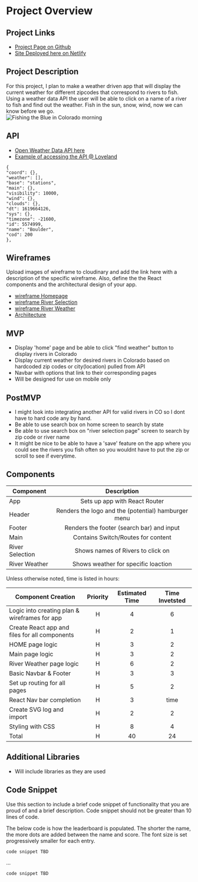 # Project Overview

## Project Links

- [Project Page on Github](https://github.com/Cody-Durham/project2-api-calls/blob/main/README.md)
- [Site Deployed here on Netlify](https://flamboyant-archimedes-058278.netlify.app)

## Project Description

For this project, I plan to make a weather driven app that will display the current weather for different zipcodes that correspond to rivers to fish. Using a weather data API the user will be able to click on a name of a river to fish and find out the weather. Fish in the sun, snow, wind, now we can know before we go. <br>
![Fishing the Blue in Colorado morning ](https://res.cloudinary.com/dhad6e9gj/image/upload/v1619666522/Project%202_API%20Calls/IMG_6573_b_ykghcx.jpg)

## API

- [Open Weather Data API here](https://openweathermap.org/current#name)
- [Example of accessing the API @ Loveland](http://api.openweathermap.org/data/2.5/weather?q=loveland&appid=aa935301c915ffe8a819f0d6177a4bf7)


```
{
"coord": {},
"weather": [],
"base": "stations",
"main": {},
"visibility": 10000,
"wind": {},
"clouds": {},
"dt": 1619664126,
"sys": {},
"timezone": -21600,
"id": 5574999,
"name": "Boulder",
"cod": 200
},
```


## Wireframes

Upload images of wireframe to cloudinary and add the link here with a description of the specific wireframe. Also, define the the React components and the architectural design of your app.

- [wireframe Homepage](https://res.cloudinary.com/dhad6e9gj/image/upload/v1619814221/Project%202_API%20Calls/Go_Fish_Wireframes-01_b4g4js.jpg)
- [wireframe River Selection](https://res.cloudinary.com/dhad6e9gj/image/upload/v1619814224/Project%202_API%20Calls/Go_Fish_Wireframes-03_w4lydi.jpg)
- [wireframe River Weather](https://res.cloudinary.com/dhad6e9gj/image/upload/v1619814225/Project%202_API%20Calls/Go_Fish_Wireframes-04_jsd6br.jpg)
- [Archiitecture](https://res.cloudinary.com/dhad6e9gj/image/upload/v1619814225/Project%202_API%20Calls/Go_Fish_Wireframes-05_yxlrea.jpg) 

## MVP
- Display 'home' page and be able to click "find weather" button to display rivers in Colorado
- Display current weather for desired rivers in Colorado based on hardcoded zip codes or city(location) pulled from API
- Navbar with options that link to their corresponding pages	
- Will be designed for use on mobile only

## PostMVP
- I might look into integrating another API for valid rivers in CO so I dont have to hard code any by hand. 
- Be able to use search box on home screen to search by state
- Be able to use search box on "river selection page" screen to search by zip code or river name
- It might be nice to be able to have a 'save' feature on the app where you could see the rivers you fish often so you wouldnt have to put the zip or scroll to see if everytime. 

## Components

| Component | Description | 
| --- | :---: |  
| App | Sets up app with React Router | 
| Header | Renders the logo and the (potential) hamburger menu | 
| Footer | Renders the footer (search bar) and input |
| Main | Contains Switch/Routes for content |
| River Selection | Shows names of Rivers to click on |
| River Weather | Shows weather for specific loaction |


Unless otherwise noted, time is listed in hours:

| Component Creation | Priority | Estimated Time | Time Invetsted |
| --- | :---: |  :---: | :---: |
| Logic into creating plan & wireframes for app | H | 4 | 6 |
| Create React app and files for all components | H | 2 | 1 |
| HOME page logic | H | 3 | 2 |
| Main page logic | H | 3 | 2 |
| River Weather page logic | H | 6 | 2 |
| Basic Navbar & Footer | H | 3 | 3 |
| Set up routing for all pages | H | 5 | 2 |
| React Nav bar completion | H | 3 | time |
| Create SVG log and import | H | 2 | 2 |
| Styling with CSS | H | 8 | 4 |
| Total | H | 40 | 24 |

## Additional Libraries
- Will include libraries as they are used

## Code Snippet

Use this section to include a brief code snippet of functionality that you are proud of and a brief description.  Code snippet should not be greater than 10 lines of code.

The below code is how the leaderboard is populated. The shorter the name, the more dots are added between the name and score. The font size is set progressively smaller for each entry.

```
code snippet TBD
```
...
```
code snippet TBD
```
